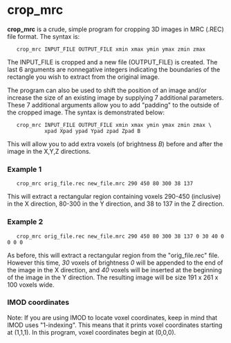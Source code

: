 crop_mrc
===========
**crop_mrc** is a crude, simple program for cropping 3D images in MRC (.REC)
file format.  The syntax is:
```
   crop_mrc INPUT_FILE OUTPUT_FILE xmin xmax ymin ymax zmin zmax
```
The INPUT_FILE is cropped and a new file (OUTPUT_FILE) is created.
The last 6 arguments are nonnegative integers indicating the boundaries
of the rectangle you wish to extract from the original image.

The program can also be used to shift the position of an image and/or increase
the size of an existing image by supplying 7 additional parameters.
These 7 additional arguments allow you to add "padding" to the outside of the
cropped image.  The syntax is demonstrated below:
```
   crop_mrc INPUT_FILE OUTPUT_FILE xmin xmax ymin ymax zmin zmax \
            xpad Xpad ypad Ypad zpad Zpad B
```
This will allow you to add extra voxels (of brightness *B*)
before and after the image in the X,Y,Z directions.


### Example 1
```
   crop_mrc orig_file.rec new_file.mrc 290 450 80 300 38 137
```
This will extract a rectangular region containing voxels
290-450 (inclusive) in the X direction,
80-300 in the Y direction, and
38 to 137 in the Z direction.


### Example 2
```
   crop_mrc orig_file.rec new_file.mrc 290 450 80 300 38 137 0 30 40 0 0 0 0
```
As before, this will extract a rectangular region from the "orig_file.rec" file.
However this time, *30* voxels of brightness *0* will be appended to the
end of the image in the X direction, and *40* voxels will be inserted
at the beginning of the image in the Y direction.
The resulting image will be size 191 x 261 x 100 voxels wide.


### IMOD coordinates

Note: If you are using IMOD to locate voxel coordinates,
keep in mind that IMOD uses "1-indexing".
This means that it prints voxel coordinates starting at (1,1,1).
In this program, voxel coordinates begin at (0,0,0).
